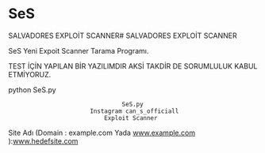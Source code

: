 # SeS
SALVADORES EXPLOİT SCANNER# SALVADORES EXPLOİT SCANNER

SeS Yeni Expoit Scanner Tarama Programı.

TEST İÇİN YAPILAN BİR YAZILIMDIR AKSİ TAKDİR DE SORUMLULUK KABUL ETMİYORUZ.

python SeS.py 

                                    SeS.py           
                           Instagram can_s_officiall     
                               Exploit Scanner         
Site Adı 
(Domain : example.com Yada www.example.com ):www.hedefsite.com
